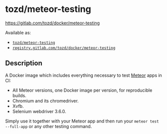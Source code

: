 # tozd/meteor-testing

<https://gitlab.com/tozd/docker/meteor-testing>

Available as:

* [`tozd/meteor-testing`](https://hub.docker.com/r/tozd/meteor-testing)
* [`registry.gitlab.com/tozd/docker/meteor-testing`](https://gitlab.com/tozd/docker/meteor-testing/container_registry)

## Description

A Docker image which includes everything necessary to test [Meteor](https://www.meteor.com/) apps in CI:

* All Meteor versions, one Docker image per version, for reproducible builds.
* Chromium and its chromedriver.
* Xvfb.
* Selenium webdriver 3.6.0.

Simply use it together with your Meteor app and then run your
`meteor test --full-app` or any other testing command.
